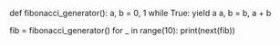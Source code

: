 def fibonacci_generator():
    a, b = 0, 1
    while True:
        yield a
        a, b = b, a + b

fib = fibonacci_generator()
for _ in range(10):
    print(next(fib))

